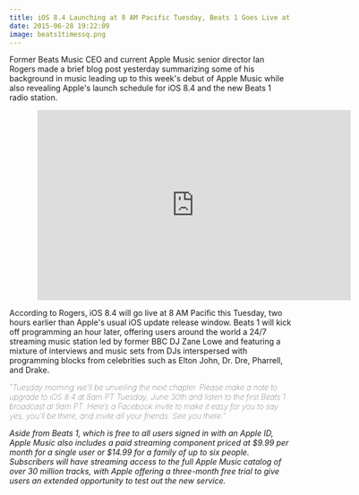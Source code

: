 ```yaml
---
title: iOS 8.4 Launching at 8 AM Pacific Tuesday, Beats 1 Goes Live at 9 AM
date: 2015-06-28 19:22:09
image: beats1timessq.png
---
```


<p class="intro"><span class="dropcap">F</span>ormer Beats Music CEO and current Apple Music senior director Ian Rogers made a brief blog post yesterday summarizing some of his background in music leading up to this week's debut of Apple Music while also revealing Apple's launch schedule for iOS 8.4 and the new Beats 1 radio station. </p>

<div style="width: 80%; margin: 10px auto;"><iframe width="560" height="340" src="https://www.youtube.com/embed/Y1zs0uHHoSw" frameborder="0" allowfullscreen></iframe></div>

<p>According to Rogers, iOS 8.4 will go live at 8 AM Pacific this Tuesday, two hours earlier than Apple's usual iOS update release window. Beats 1 will kick off programming an hour later, offering users around the world a 24/7 streaming music station led by former BBC DJ Zane Lowe and featuring a mixture of interviews and music sets from DJs interspersed with programming blocks from celebrities such as Elton John, Dr. Dre, Pharrell, and Drake.</p>
<p style="font-weight:lighter;"><i>"Tuesday morning we’ll be unveiling the next chapter. Please make a note to upgrade to iOS 8.4 at 8am PT Tuesday, June 30th and listen to the first Beats 1 broadcast at 9am PT. Here’s a Facebook invite to make it easy for you to say yes, you’ll be there, and invite all your friends. See you there."<i></p>
<p>Aside from Beats 1, which is free to all users signed in with an Apple ID, Apple Music also includes a paid streaming component priced at $9.99 per month for a single user or $14.99 for a family of up to six people. Subscribers will have streaming access to the full Apple Music catalog of over 30 million tracks, with Apple offering a three-month free trial to give users an extended opportunity to test out the new service.</p>